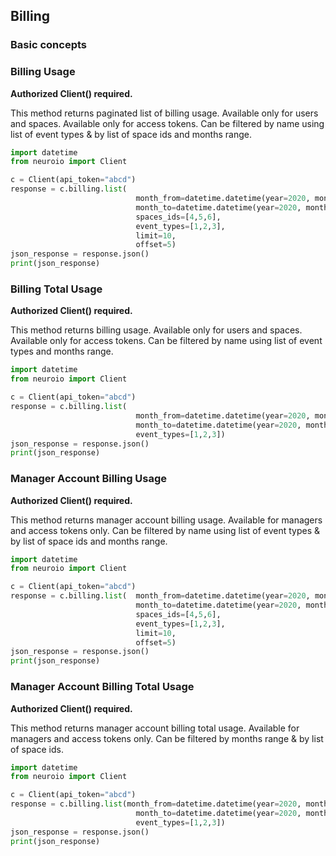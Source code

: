 ## Billing

### Basic concepts



### Billing Usage

__Authorized Client() required.__

This method returns paginated list of billing usage. Available only for users and spaces.
Available only for access tokens.
Can be filtered by name using list of event types & by list of space ids and months range.

```python
import datetime
from neuroio import Client

c = Client(api_token="abcd")
response = c.billing.list(
                            month_from=datetime.datetime(year=2020, month=1),
                            month_to=datetime.datetime(year=2020, month=6),
                            spaces_ids=[4,5,6],
                            event_types=[1,2,3],
                            limit=10,
                            offset=5)
json_response = response.json()
print(json_response)
```

### Billing Total Usage

__Authorized Client() required.__

This method returns billing usage. 
Available only for users and spaces.
Available only for access tokens.
Can be filtered by name using list of event types and months range.

```python
import datetime
from neuroio import Client

c = Client(api_token="abcd")
response = c.billing.list(
                            month_from=datetime.datetime(year=2020, month=1),
                            month_to=datetime.datetime(year=2020, month=6),
                            event_types=[1,2,3])
json_response = response.json()
print(json_response)
```

### Manager Account Billing Usage

__Authorized Client() required.__

This method returns manager account billing usage.
Available for managers and access tokens only.
Can be filtered by name using list of event types & by list of space ids and months range.

```python
import datetime
from neuroio import Client

c = Client(api_token="abcd")
response = c.billing.list(  month_from=datetime.datetime(year=2020, month=1),
                            month_to=datetime.datetime(year=2020, month=6),
                            spaces_ids=[4,5,6],
                            event_types=[1,2,3],
                            limit=10,
                            offset=5)
json_response = response.json()
print(json_response)
```

### Manager Account Billing Total Usage

__Authorized Client() required.__

This method returns manager account billing total usage.
Available for managers and access tokens only.
Can be filtered by months range & by list of space ids.

```python
import datetime
from neuroio import Client

c = Client(api_token="abcd")
response = c.billing.list(month_from=datetime.datetime(year=2020, month=1),
                            month_to=datetime.datetime(year=2020, month=6),
                            event_types=[1,2,3])
json_response = response.json()
print(json_response)
```

